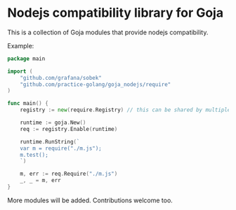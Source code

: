 Nodejs compatibility library for Goja
====

This is a collection of Goja modules that provide nodejs compatibility.

Example:

```go
package main

import (
    "github.com/grafana/sobek"
    "github.com/practice-golang/goja_nodejs/require"
)

func main() {
    registry := new(require.Registry) // this can be shared by multiple runtimes

    runtime := goja.New()
    req := registry.Enable(runtime)

    runtime.RunString(`
    var m = require("./m.js");
    m.test();
    `)

    m, err := req.Require("./m.js")
    _, _ = m, err
}
```

More modules will be added. Contributions welcome too.
